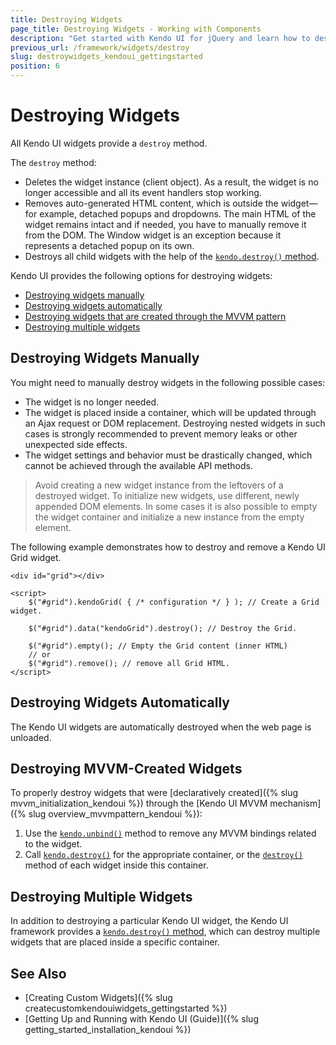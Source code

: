 ```yaml
---
title: Destroying Widgets
page_title: Destroying Widgets - Working with Components 
description: "Get started with Kendo UI for jQuery and learn how to destroy the widgets."
previous_url: /framework/widgets/destroy
slug: destroywidgets_kendoui_gettingstarted
position: 6
---
```


# Destroying Widgets

All Kendo UI widgets provide a `destroy` method.

The `destroy` method:
* Deletes the widget instance (client object). As a result, the widget is no longer accessible and all its event handlers stop working.
* Removes auto-generated HTML content, which is outside the widget&mdash;for example, detached popups and dropdowns. The main HTML of the widget remains intact and if needed, you have to manually remove it from the DOM. The Window widget is an exception because it represents a detached popup on its own.
* Destroys all child widgets with the help of the [`kendo.destroy()` method](/api/framework/kendo#methods-destroy).

Kendo UI provides the following options for destroying widgets:
* [Destroying widgets manually](#destroying-widgets-manually)
* [Destroying widgets automatically](#destroying-widgets-automatically)
* [Destroying widgets that are created through the MVVM pattern](#destroying-mvvm-created-widgets)
* [Destroying multiple widgets](#destroying-multiple-widgets)

## Destroying Widgets Manually

You might need to manually destroy widgets in the following possible cases:
* The widget is no longer needed.
* The widget is placed inside a container, which will be updated through an Ajax request or DOM replacement. Destroying nested widgets in such cases is strongly recommended to prevent memory leaks or other unexpected side effects.
* The widget settings and behavior must be drastically changed, which cannot be achieved through the available API methods.

> Avoid creating a new widget instance from the leftovers of a destroyed widget. To initialize new widgets, use different, newly appended DOM elements. In some cases it is also possible to empty the widget container and initialize a new instance from the empty element.

The following example demonstrates how to destroy and remove a Kendo UI Grid widget.

	<div id="grid"></div>

	<script>
		$("#grid").kendoGrid( { /* configuration */ } ); // Create a Grid widget.

		$("#grid").data("kendoGrid").destroy(); // Destroy the Grid.

        $("#grid").empty(); // Empty the Grid content (inner HTML)
        // or
        $("#grid").remove(); // remove all Grid HTML.
	</script>

<!--*-->
## Destroying Widgets Automatically

The Kendo UI widgets are automatically destroyed when the web page is unloaded.

## Destroying MVVM-Created Widgets

To properly destroy widgets that were [declaratively created]({% slug mvvm_initialization_kendoui %}) through the [Kendo UI MVVM mechanism]({% slug overview_mvvmpattern_kendoui %}):

1. Use the [`kendo.unbind()`](/api/javascript/kendo/methods/unbind) method to remove any MVVM bindings related to the widget.
1. Call [`kendo.destroy()`](/api/javascript/kendo/methods/destroy) for the appropriate container, or the [`destroy()`](/api/javascript/ui/widget/methods/destroy) method of each widget inside this container.

## Destroying Multiple Widgets

In addition to destroying a particular Kendo UI widget, the Kendo UI framework provides a [`kendo.destroy()` method](/api/framework/kendo#methods-destroy), which can destroy multiple widgets that are placed inside a specific container.

## See Also

* [Creating Custom Widgets]({% slug createcustomkendouiwidgets_gettingstarted %})
* [Getting Up and Running with Kendo UI (Guide)]({% slug getting_started_installation_kendoui %})
